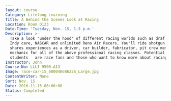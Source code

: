 ```yaml
---
layout: course
Category: Lifelong Learning
Title: A Behind the Scenes Look at Racing
Location: Room D123
Date-Time: 'Tuesday, Nov. 15, 1-3 p.m.'
Description: >-
  Take a look 'under the hood' of different racing worlds such as draf racing,  
  Indy care, NASCAR and unlimited Reno Air Racers. You'll ride shotgun as Art  
  shares experiences as a driver, car builder, fabricator, pit crew member and  
  mechanic for all of the above professional racing classes. Potential
  students   are race fans and those who want to know more about racing.
Instructor: John
Course-No: LLLI 9500.A13
Image: race-car-IS_000040686226_Large.jpg
ContentWriter: None
Sort: Nov. 15
Date: 2016-11-15 06:00:00
Status: Completed
---
```



